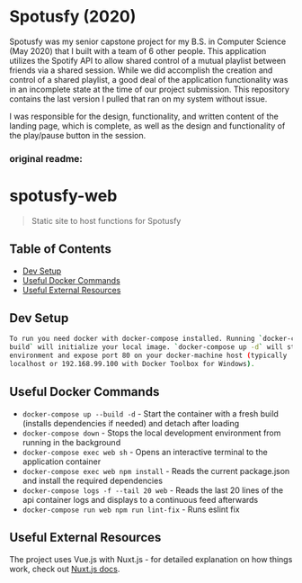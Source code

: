 # Spotusfy (2020)

Spotusfy was my senior capstone project for my B.S. in Computer Science (May 2020) that I built with a team of 6 other people. This application utilizes the Spotify API to allow shared control of a mutual playlist between friends via a shared session. While we did accomplish the creation and control of a shared playlist, a good deal of the application functionality was in an incomplete state at the time of our project submission. This repository contains the last version I pulled that ran on my system without issue. 

I was responsible for the design, functionality, and written content of the landing page, which is complete, as well as the design and functionality of the play/pause button in the session.

### original readme:
# spotusfy-web

> Static site to host functions for Spotusfy

## Table of Contents
- [Dev Setup](#dev-setup)
- [Useful Docker Commands](#useful-docker-commands)
- [Useful External Resources](#useful-external-resources)

## Dev Setup

``` bash
To run you need docker with docker-compose installed. Running `docker-compose
build` will initialize your local image. `docker-compose up -d` will start the
environment and expose port 80 on your docker-machine host (typically
localhost or 192.168.99.100 with Docker Toolbox for Windows).
```

## Useful Docker Commands
- `docker-compose up --build -d` - Start the container with a fresh build (installs dependencies if needed) and
    detach after loading
- `docker-compose down` - Stops the local development environment from running in the background
- `docker-compose exec web sh` - Opens an interactive terminal to the application container
- `docker-compose exec web npm install` - Reads the current package.json and install the required dependencies
- `docker-compose logs -f --tail 20 web` - Reads the last 20 lines of the api container logs and displays to a
    continuous feed afterwards
- `docker-compose run web npm run lint-fix` - Runs eslint fix

## Useful External Resources
The project uses Vue.js with Nuxt.js - for detailed explanation on how things work, check out [Nuxt.js docs](https://nuxtjs.org).
